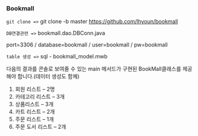 ### Bookmall

`git clone =>` git clone -b master https://github.com/lhyoun/bookmall

`DB연결관련 =>` bookmall.dao.DBConn.java

port=3306 / database=bookmall / user=bookmall / pw=bookmall

`table 생성 =>` sql - bookmall_model.mwb 

다음의 결과를 콘솔로 보여줄 수 있는 main 메서드가 구현된 BookMall클래스를 제공해야 합니다.(데이터 생성도 함께)
1. 회원 리스트 – 2명
2. 카테고리 리스트 – 3개
3. 상품리스트 – 3개
4. 카트 리스트 – 2개
5. 주문 리스트 – 1개
6. 주문 도서 리스트 – 2개
